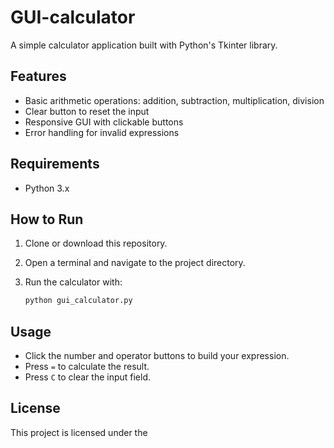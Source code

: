 # GUI-calculator

A simple calculator application built with Python's Tkinter library.

## Features

- Basic arithmetic operations: addition, subtraction, multiplication, division
- Clear button to reset the input
- Responsive GUI with clickable buttons
- Error handling for invalid expressions

## Requirements

- Python 3.x

## How to Run

1. Clone or download this repository.
2. Open a terminal and navigate to the project directory.
3. Run the calculator with:

   ```bash
   python gui_calculator.py
   ```

## Usage

- Click the number and operator buttons to build your expression.
- Press `=` to calculate the result.
- Press `C` to clear the input field.

## License

This project is licensed under the
